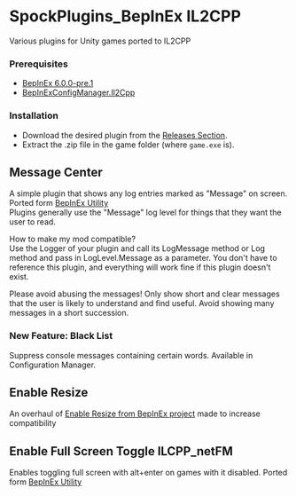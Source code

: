 # SpockPlugins_BepInEx IL2CPP
Various plugins for Unity games ported to IL2CPP

### Prerequisites

- [BepInEx 6.0.0-pre.1](https://github.com/BepInEx/BepInEx/releases/tag/v6.0.0-pre.1)
- [BepInExConfigManager.Il2Cpp](https://github.com/sinai-dev/BepInExConfigManager/releases)

### Installation
- Download the desired plugin from the [Releases Section](https://github.com/SpockBauru/SpockPlugins_BepInEx/releases).
- Extract the .zip file in the game folder (where `game.exe` is).

## Message Center
A simple plugin that shows any log entries marked as "Message" on screen. Ported form [BepInEx Utility](https://github.com/BepInEx/BepInEx.Utility)<br>
Plugins generally use the "Message" log level for things that they want the user to read.

How to make my mod compatible?<br>
Use the Logger of your plugin and call its LogMessage method or Log method and pass in LogLevel.Message as a parameter. You don't have to reference this plugin, and everything will work fine if this plugin doesn't exist.

Please avoid abusing the messages! Only show short and clear messages that the user is likely to understand and find useful. Avoid showing many messages in a short succession.

### New Feature: Black List
Suppress console messages containing certain words. Available in Configuration Manager.

## Enable Resize
An overhaul of [Enable Resize from BepInEx project](https://github.com/BepInEx/BepInEx.Utility) made to increase compatibility

## Enable Full Screen Toggle ILCPP_netFM
Enables toggling full screen with alt+enter on games with it disabled. Ported form [BepInEx Utility](https://github.com/BepInEx/BepInEx.Utility)


